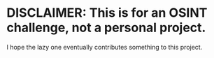 # DISCLAIMER: This is for an OSINT challenge, not a personal project.

I hope the lazy one eventually contributes something to this project.
